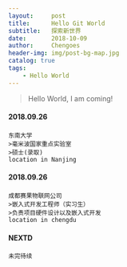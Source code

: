 ```yaml
---
layout:     post
title:      Hello Git World
subtitle:   探索新世界
date:       2018-10-09
author:     Chengoes
header-img: img/post-bg-map.jpg
catalog: true
tags:
    - Hello World
---
```


>Hello World, I am coming!


#### 2018.09.26

	东南大学
	>毫米波国家重点实验室
	>硕士(录取)
	location in Nanjing


#### 2018.09.26

	成都赛果物联网公司
	>嵌入式开发工程师（实习生）
	>负责项目硬件设计以及嵌入式开发
	location in chengdu

#### NEXTD
	未完待续
	
